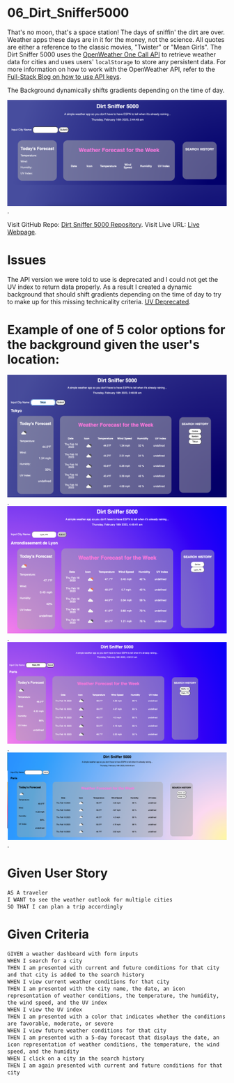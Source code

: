 # 06_Dirt_Sniffer5000
That's no moon, that's a space station! The days of sniffin' the dirt are over. Weather apps these days are in it for the money, not the science. All quotes are either a reference to the classic movies, "Twister" or "Mean Girls".
The Dirt Sniffer 5000 uses the [OpenWeather One Call API](https://openweathermap.org/api/one-call-api) to retrieve weather data for cities and uses users' `localStorage` to store any persistent data. For more information on how to work with the OpenWeather API, refer to the [Full-Stack Blog on how to use API keys](https://coding-boot-camp.github.io/full-stack/apis/how-to-use-api-keys).

The Background dynamically shifts gradients depending on the time of day. 

![The webpage includes an input field to insert a city name, and three containers with today's weather, the following four days weather forecast, and users search history.](./assets/images/Screen%20Shot%202023-02-16%20at%202.44.50%20AM.png).

Visit GitHub Repo:
[Dirt Sniffer 5000 Repository](https://github.com/nigelarue/06_Dirt_Sniffer5000).
Visit Live URL:
[Live Webpage](https://nigelarue.github.io/06_Dirt_Sniffer5000/).
# Issues

The API version we were told to use is deprecated and I could not get the UV index to return data properly. As a result I created a dynamic background that should shift gradients depending on the time of day to try to make up for this missing technicality criteria. 
[UV Deprecated](./assets/images/Screen%20Shot%202023-02-16%20at%202.24.40%20AM.png).
# Example of one of 5 color options for the background given the user's location:

![Background at nighttime](./assets/images/Screen%20Shot%202023-02-16%20at%202.46.10%20AM.png).
![Background during twilight](./assets/images/Screen%20Shot%202023-02-16%20at%204.49.41%20AM.png).
![Twilight Gradient](./assets/images/Screen%20Shot%202023-02-16%20at%204.52.32%20AM.png).
![Morning Gradient](./assets/images/Screen%20Shot%202023-02-16%20at%208.55.47%20AM.png).


# Given User Story 

```
AS A traveler
I WANT to see the weather outlook for multiple cities
SO THAT I can plan a trip accordingly
```

# Given Criteria

```
GIVEN a weather dashboard with form inputs
WHEN I search for a city
THEN I am presented with current and future conditions for that city and that city is added to the search history
WHEN I view current weather conditions for that city
THEN I am presented with the city name, the date, an icon representation of weather conditions, the temperature, the humidity, the wind speed, and the UV index
WHEN I view the UV index
THEN I am presented with a color that indicates whether the conditions are favorable, moderate, or severe
WHEN I view future weather conditions for that city
THEN I am presented with a 5-day forecast that displays the date, an icon representation of weather conditions, the temperature, the wind speed, and the humidity
WHEN I click on a city in the search history
THEN I am again presented with current and future conditions for that city
```